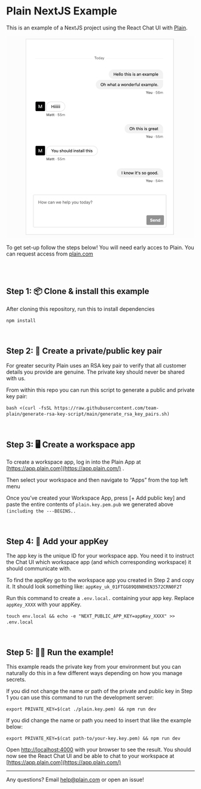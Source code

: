 # Plain NextJS Example

This is an example of a NextJS project using the React Chat UI with [Plain](https://plain.com).

<img src="/public/chat.png" width="600" />


To get set-up follow the steps below! You will need early acces to Plain. You can request access from [plain.com](https://plain.com)

<br /> <br />

## Step 1: 📦 Clone & install this example

After cloning this repository, run this to install dependencies

```bash
npm install
```

<br />

## Step 2: 🔐 Create a private/public key pair

For greater security Plain uses an RSA key pair to verify that all customer details you provide are genuine. The private key should never be shared with us.

From within this repo you can run this script to generate a public and private key pair:

```
bash <(curl -fsSL https://raw.githubusercontent.com/team-plain/generate-rsa-key-script/main/generate_rsa_key_pairs.sh)
```

<br />

## Step 3: 🖥 Create a workspace app

To create a workspace app, log in into the Plain App at [https://app.plain.com](https://app.plain.com/) .

Then select your workspace and then navigate to “Apps” from the top left menu

Once you’ve created your Workspace App, press [+ Add public key] and paste the entire contents of `plain.key.pem.pub` we generated above `(including the ---BEGINS..`

<br />

## Step 4: 🔑 Add your appKey

The app key is the unique ID for your workspace app. You need it to instruct the Chat UI which workspace app (and which corresponding workspace) it should communicate with.

To find the appKey go to the workspace app you created in Step 2 and copy it. It should look something like: `appKey_uk_01FTGG89Q8N0HEN3572CRN0F2T`

Run this command to create a `.env.local.` containing your app key. Replace `appKey_XXXX` with your appKey.

```
touch env.local && echo -e "NEXT_PUBLIC_APP_KEY=appKey_XXXX" >> .env.local
```

<br />

## Step 5: 🏃‍♀️ Run the example!

This example reads the private key from your environment but you can naturally do this in a few different ways depending on how you manage secrets.

If you did not change the name or path of the private and public key in Step 1 you can use this command to run the development server:

```
export PRIVATE_KEY=$(cat ./plain.key.pem) && npm run dev
```

If you did change the name or path you need to insert that like the example below:

```
export PRIVATE_KEY=$(cat path-to/your-key.key.pem) && npm run dev
```

Open [http://localhost:4000](http://localhost:4000) with your browser to see the result. You should now see the React Chat UI and be able to chat to your workspace at [https://app.plain.com](https://app.plain.com/)


----

Any questions? Email help@plain.com or open an issue!
